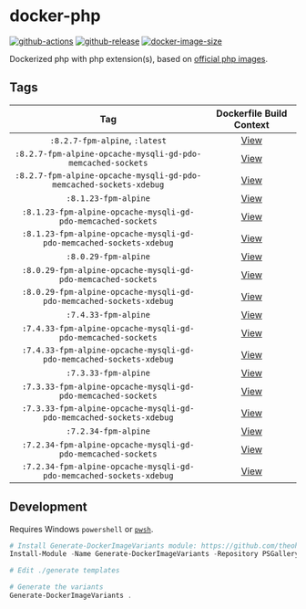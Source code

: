 # docker-php

[![github-actions](https://github.com/theohbrothers/docker-php/workflows/ci-master-pr/badge.svg)](https://github.com/theohbrothers/docker-php/actions)
[![github-release](https://img.shields.io/github/v/release/theohbrothers/docker-php?style=flat-square)](https://github.com/theohbrothers/docker-php/releases/)
[![docker-image-size](https://img.shields.io/docker/image-size/theohbrothers/docker-php/latest)](https://hub.docker.com/r/theohbrothers/docker-php)

Dockerized php with php extension(s), based on [official php images](https://hub.docker.com/_/php).

## Tags

| Tag | Dockerfile Build Context |
|:-------:|:---------:|
| `:8.2.7-fpm-alpine`, `:latest` | [View](variants/8.2.7-fpm-alpine) |
| `:8.2.7-fpm-alpine-opcache-mysqli-gd-pdo-memcached-sockets` | [View](variants/8.2.7-fpm-alpine-opcache-mysqli-gd-pdo-memcached-sockets) |
| `:8.2.7-fpm-alpine-opcache-mysqli-gd-pdo-memcached-sockets-xdebug` | [View](variants/8.2.7-fpm-alpine-opcache-mysqli-gd-pdo-memcached-sockets-xdebug) |
| `:8.1.23-fpm-alpine` | [View](variants/8.1.23-fpm-alpine) |
| `:8.1.23-fpm-alpine-opcache-mysqli-gd-pdo-memcached-sockets` | [View](variants/8.1.23-fpm-alpine-opcache-mysqli-gd-pdo-memcached-sockets) |
| `:8.1.23-fpm-alpine-opcache-mysqli-gd-pdo-memcached-sockets-xdebug` | [View](variants/8.1.23-fpm-alpine-opcache-mysqli-gd-pdo-memcached-sockets-xdebug) |
| `:8.0.29-fpm-alpine` | [View](variants/8.0.29-fpm-alpine) |
| `:8.0.29-fpm-alpine-opcache-mysqli-gd-pdo-memcached-sockets` | [View](variants/8.0.29-fpm-alpine-opcache-mysqli-gd-pdo-memcached-sockets) |
| `:8.0.29-fpm-alpine-opcache-mysqli-gd-pdo-memcached-sockets-xdebug` | [View](variants/8.0.29-fpm-alpine-opcache-mysqli-gd-pdo-memcached-sockets-xdebug) |
| `:7.4.33-fpm-alpine` | [View](variants/7.4.33-fpm-alpine) |
| `:7.4.33-fpm-alpine-opcache-mysqli-gd-pdo-memcached-sockets` | [View](variants/7.4.33-fpm-alpine-opcache-mysqli-gd-pdo-memcached-sockets) |
| `:7.4.33-fpm-alpine-opcache-mysqli-gd-pdo-memcached-sockets-xdebug` | [View](variants/7.4.33-fpm-alpine-opcache-mysqli-gd-pdo-memcached-sockets-xdebug) |
| `:7.3.33-fpm-alpine` | [View](variants/7.3.33-fpm-alpine) |
| `:7.3.33-fpm-alpine-opcache-mysqli-gd-pdo-memcached-sockets` | [View](variants/7.3.33-fpm-alpine-opcache-mysqli-gd-pdo-memcached-sockets) |
| `:7.3.33-fpm-alpine-opcache-mysqli-gd-pdo-memcached-sockets-xdebug` | [View](variants/7.3.33-fpm-alpine-opcache-mysqli-gd-pdo-memcached-sockets-xdebug) |
| `:7.2.34-fpm-alpine` | [View](variants/7.2.34-fpm-alpine) |
| `:7.2.34-fpm-alpine-opcache-mysqli-gd-pdo-memcached-sockets` | [View](variants/7.2.34-fpm-alpine-opcache-mysqli-gd-pdo-memcached-sockets) |
| `:7.2.34-fpm-alpine-opcache-mysqli-gd-pdo-memcached-sockets-xdebug` | [View](variants/7.2.34-fpm-alpine-opcache-mysqli-gd-pdo-memcached-sockets-xdebug) |

## Development

Requires Windows `powershell` or [`pwsh`](https://github.com/PowerShell/PowerShell).

```powershell
# Install Generate-DockerImageVariants module: https://github.com/theohbrothers/Generate-DockerImageVariants
Install-Module -Name Generate-DockerImageVariants -Repository PSGallery -Scope CurrentUser -Force -Verbose

# Edit ./generate templates

# Generate the variants
Generate-DockerImageVariants .
```
